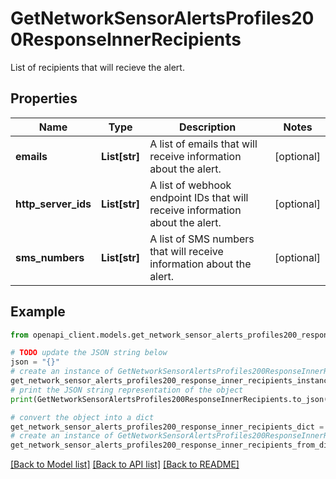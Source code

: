 # GetNetworkSensorAlertsProfiles200ResponseInnerRecipients

List of recipients that will recieve the alert.

## Properties

Name | Type | Description | Notes
------------ | ------------- | ------------- | -------------
**emails** | **List[str]** | A list of emails that will receive information about the alert. | [optional] 
**http_server_ids** | **List[str]** | A list of webhook endpoint IDs that will receive information about the alert. | [optional] 
**sms_numbers** | **List[str]** | A list of SMS numbers that will receive information about the alert. | [optional] 

## Example

```python
from openapi_client.models.get_network_sensor_alerts_profiles200_response_inner_recipients import GetNetworkSensorAlertsProfiles200ResponseInnerRecipients

# TODO update the JSON string below
json = "{}"
# create an instance of GetNetworkSensorAlertsProfiles200ResponseInnerRecipients from a JSON string
get_network_sensor_alerts_profiles200_response_inner_recipients_instance = GetNetworkSensorAlertsProfiles200ResponseInnerRecipients.from_json(json)
# print the JSON string representation of the object
print(GetNetworkSensorAlertsProfiles200ResponseInnerRecipients.to_json())

# convert the object into a dict
get_network_sensor_alerts_profiles200_response_inner_recipients_dict = get_network_sensor_alerts_profiles200_response_inner_recipients_instance.to_dict()
# create an instance of GetNetworkSensorAlertsProfiles200ResponseInnerRecipients from a dict
get_network_sensor_alerts_profiles200_response_inner_recipients_from_dict = GetNetworkSensorAlertsProfiles200ResponseInnerRecipients.from_dict(get_network_sensor_alerts_profiles200_response_inner_recipients_dict)
```
[[Back to Model list]](../README.md#documentation-for-models) [[Back to API list]](../README.md#documentation-for-api-endpoints) [[Back to README]](../README.md)


